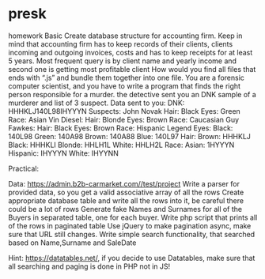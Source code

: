# presk
homework
Basic 
Create database structure for accounting firm. Keep in mind that accounting firm has to keep records of their clients, clients incoming and outgoing invoices, costs and has to keep receipts for at least 5 years. Most frequent query is by client name and yearly income and second one is getting most profitable client
How would you find all files  that  ends with “.js”  and bundle them together into one file.
You are a forensic computer scientist, and you have to write a program that finds the right person responsible for a murder. the detective sent you an DNK sample of a murderer and list of 3 suspect. Data sent to you:
DNK: HHHKLJ140L98IHYYYN
Suspects: 
John Novak 
Hair:  Black
Eyes: Green
Race: Asian
Vin Diesel:
Hair: Blonde
Eyes: Brown
Race: Caucasian
 Guy Fawkes:
Hair: Black
Eyes: Brown
Race: Hispanic
Legend
Eyes:
Black:  140L98
Green: 140A98
Brown: 140A88
Blue:    140L97
Hair: 
Brown: HHHKLJ
Black:   HHHKLI
Blonde: HHLH1L
White:  HHLH2L
Race:
Asian: 1HYYYN
Hispanic: IHYYYN
White: IHYYNN

Practical:

Data: https://admin.b2b-carmarket.com//test/project
Write a parser for provided data, so you get a valid associative array of all the rows
Create appropriate database table and write all the rows into it, be careful there could be a lot of rows
Generate fake Names and Surnames for all of the Buyers in separated table, one for each buyer.
Write php script that prints all of the rows in paginated table
Use jQuery to make pagination async, make sure that URL still changes.
Write simple search functionality, that searched based on Name,Surname and SaleDate


Hint: https://datatables.net/, if you decide to use Datatables, make sure that all searching and paging is done in PHP not in JS!




